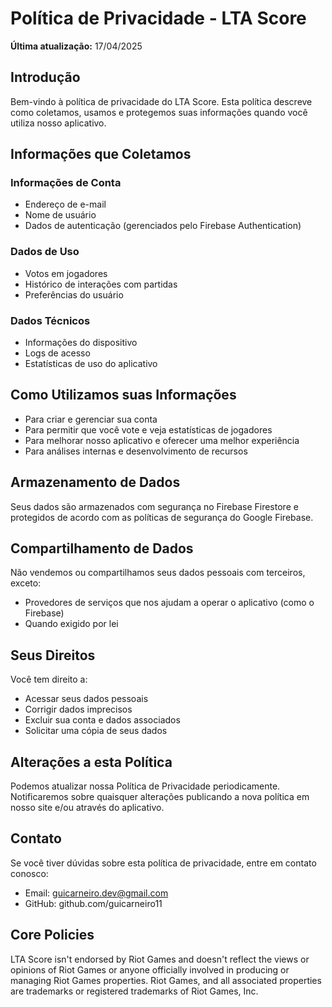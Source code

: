 # Política de Privacidade - LTA Score

**Última atualização:** 17/04/2025

## Introdução

Bem-vindo à política de privacidade do LTA Score. Esta política descreve como coletamos, usamos e protegemos suas informações quando você utiliza nosso aplicativo.

## Informações que Coletamos

### Informações de Conta
- Endereço de e-mail
- Nome de usuário
- Dados de autenticação (gerenciados pelo Firebase Authentication)

### Dados de Uso
- Votos em jogadores
- Histórico de interações com partidas
- Preferências do usuário

### Dados Técnicos
- Informações do dispositivo
- Logs de acesso
- Estatísticas de uso do aplicativo

## Como Utilizamos suas Informações

- Para criar e gerenciar sua conta
- Para permitir que você vote e veja estatísticas de jogadores
- Para melhorar nosso aplicativo e oferecer uma melhor experiência
- Para análises internas e desenvolvimento de recursos

## Armazenamento de Dados

Seus dados são armazenados com segurança no Firebase Firestore e protegidos de acordo com as políticas de segurança do Google Firebase.

## Compartilhamento de Dados

Não vendemos ou compartilhamos seus dados pessoais com terceiros, exceto:
- Provedores de serviços que nos ajudam a operar o aplicativo (como o Firebase)
- Quando exigido por lei

## Seus Direitos

Você tem direito a:
- Acessar seus dados pessoais
- Corrigir dados imprecisos
- Excluir sua conta e dados associados
- Solicitar uma cópia de seus dados

## Alterações a esta Política

Podemos atualizar nossa Política de Privacidade periodicamente. Notificaremos sobre quaisquer alterações publicando a nova política em nosso site e/ou através do aplicativo.

## Contato

Se você tiver dúvidas sobre esta política de privacidade, entre em contato conosco:
- Email: guicarneiro.dev@gmail.com
- GitHub: github.com/guicarneiro11

## Core Policies
LTA Score isn't endorsed by Riot Games and doesn't reflect the views or opinions of Riot Games or anyone officially involved in producing or managing Riot Games properties. Riot Games, and all associated properties are trademarks or registered trademarks of Riot Games, Inc.
